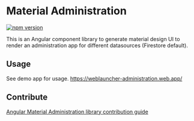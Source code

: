 # Material Administration

[![npm version](https://badge.fury.io/js/%40weblauncher%2Fmaterial-administration.svg)](https://badge.fury.io/js/%40weblauncher%2Fmaterial-administration)

This is an Angular component library to generate material design UI to render an administration app for different datasources (Firestore default).

## Usage

See demo app for usage. https://weblauncher-administration.web.app/

## Contribute

[Angular Material Administration library contribution guide](https://github.com/WebLauncher/angular-material-administration/CONTRIBUTION.md)
